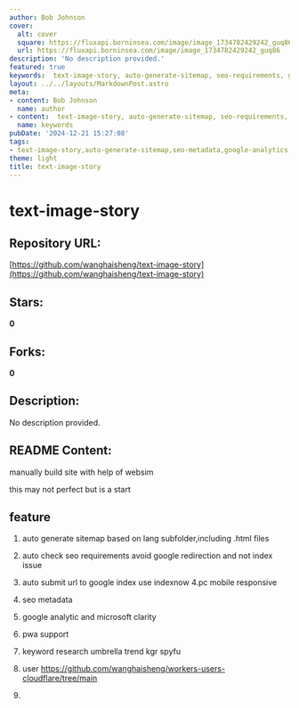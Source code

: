 ```yaml
---
author: Bob Johnson
cover:
  alt: cover
  square: https://fluxapi.borninsea.com/image/image_1734782429242_guq86
  url: https://fluxapi.borninsea.com/image/image_1734782429242_guq86
description: 'No description provided.'
featured: true
keywords:  text-image-story, auto-generate-sitemap, seo-requirements, google-index, pwa-support, keyword-research, umbrella-trend-kgr-spyfu
layout: ../../layouts/MarkdownPost.astro
meta:
- content: Bob Johnson
  name: author
- content:  text-image-story, auto-generate-sitemap, seo-requirements, google-index, pwa-support, keyword-research, umbrella-trend-kgr-spyfu
  name: keywords
pubDate: '2024-12-21 15:27:08'
tags:
- text-image-story,auto-generate-sitemap,seo-metadata,google-analytics,mobile-responsive,pwa-support,keyword-research,trend-analysis,kgr,spyfu,cloudflare
theme: light
title: text-image-story
---
```


# text-image-story

## Repository URL: 
[https://github.com/wanghaisheng/text-image-story](https://github.com/wanghaisheng/text-image-story)

## Stars: 
**0**

## Forks: 
**0**

## Description: 
No description provided.

## README Content: 
manually build site with help of websim



this may not perfect but is a start


## feature 


1. auto generate sitemap based on lang subfolder,including .html files
2. auto check seo requirements avoid google redirection and not index issue
3. auto submit url to google index use indexnow
4.pc mobile responsive
5. seo metadata
6. google analytic and microsoft clarity
7. pwa support
8. keyword research
   umbrella  trend  kgr spyfu
10.  user  https://github.com/wanghaisheng/workers-users-cloudflare/tree/main

11.  

